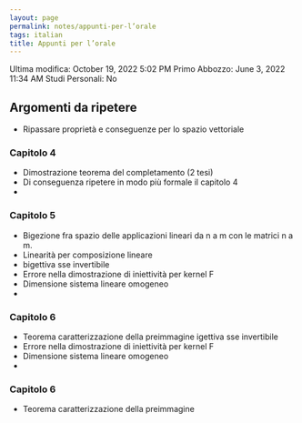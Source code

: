 ```yaml
---
layout: page
permalink: notes/appunti-per-l’orale
tags: italian
title: Appunti per l’orale
---
```


Ultima modifica: October 19, 2022 5:02 PM
Primo Abbozzo: June 3, 2022 11:34 AM
Studi Personali: No

## Argomenti da ripetere

- Ripassare proprietà e conseguenze per lo spazio vettoriale

### Capitolo 4

- Dimostrazione teorema del completamento (2 tesi)
- Di conseguenza ripetere in modo più formale il capitolo 4
-

### Capitolo 5

- Bigezione fra spazio delle applicazioni lineari da n a m con le matrici n a m.
- Linearità per composizione lineare
- bigettiva sse invertibile
- Errore nella dimostrazione di iniettività per kernel F
- Dimensione sistema lineare omogeneo
-

### Capitolo 6

- Teorema caratterizzazione della preimmagine
igettiva sse invertibile
- Errore nella dimostrazione di iniettività per kernel F
- Dimensione sistema lineare omogeneo
-

### Capitolo 6

- Teorema caratterizzazione della preimmagine
